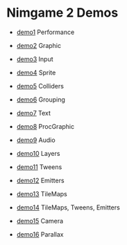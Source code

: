 Nimgame 2 Demos
===============

* [demo1](demo1) Performance

* [demo2](demo2) Graphic

* [demo3](demo3) Input

* [demo4](demo4) Sprite

* [demo5](demo5) Colliders

* [demo6](demo6) Grouping

* [demo7](demo7) Text

* [demo8](demo8) ProcGraphic

* [demo9](demo9) Audio

* [demo10](demo10) Layers

* [demo11](demo11) Tweens

* [demo12](demo12) Emitters

* [demo13](demo13) TileMaps

* [demo14](demo14) TileMaps, Tweens, Emitters

* [demo15](demo15) Camera

* [demo16](demo16) Parallax

